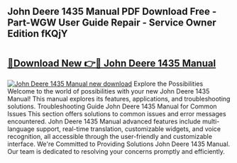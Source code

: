 ## John Deere 1435 Manual PDF Download Free - Part-WGW User Guide Repair - Service Owner Edition fKQjY

# <h2><a href="http://bc90324.oget.top/?id=John+Deere+1435+Manual">🔗Download New 👉🔴 John Deere 1435 Manual</a></h2>

[![John Deere 1435 Manual new download](https://i.imgur.com/5g1atiW.png)](http://bc90324.oget.top/?id=John+Deere+1435+Manual)
Explore the Possibilities Welcome to the world of possibilities with your new John Deere 1435 Manual! This manual explores its features, applications, and troubleshooting solutions. Troubleshooting Guide John Deere 1435 Manual for Common Issues This section offers solutions to common issues and error messages encountered. John Deere 1435 Manual advanced features include multi-language support, real-time translation, customizable widgets, and voice recognition, all accessible through the user-friendly and customizable interface. We're Committed to Providing Solutions John Deere 1435 Manual. Our team is dedicated to resolving your concerns promptly and efficiently.
